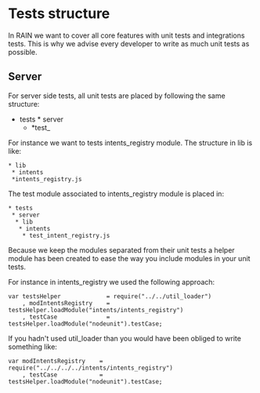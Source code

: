 # Tests structure

In RAIN we want to cover all core features with unit tests and integrations tests. This
is why we advise every developer to write as much unit tests as possible.

## Server

For server side tests, all unit tests are placed by following the same structure:

   * tests
    * server
     * <folder that holds the module>
       *test_<module_name>

For instance we want to tests intents_registry module. The structure in lib is like:

    * lib
     * intents
     *intents_registry.js

The test module associated to intents_registry module is placed in:

    * tests
     * server
      * lib
       * intents
        * test_intent_registry.js

Because we keep the modules separated from their unit tests a helper module has been created to ease the way you include modules in your unit tests.

For instance in intents_registry we used the following approach:


    var testsHelper             = require("../../util_loader")
        , modIntentsRegistry    = testsHelper.loadModule("intents/intents_registry")
        , testCase              = testsHelper.loadModule("nodeunit").testCase;


If you hadn't used util_loader than you would have been obliged to write something like:

    var modIntentsRegistry    = require("../../../../intents/intents_registry")
        , testCase            = testsHelper.loadModule("nodeunit").testCase;